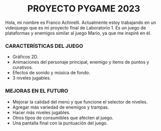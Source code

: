 <h1 align="center">PROYECTO PYGAME 2023</h1>

<p>Hola, mi nombre es Franco Achinelli. Actualmente estoy trabajando en un videojuego que es mi proyecto final de Laboratorio 1. Es un juego de plataformas y enemigos similar al juego Mario, ya que me inspiré en él.</p>

<h3> CARACTERÍSTICAS DEL JUEGO </h3>

<ul>
  <li>Gráficos 2D.</li>
  <li>Animaciones del personaje principal, enemigo y items de puntos y curativos.</li>
  <li>Efectos de sonido y música de fondo.</li>
  <li>3 niveles jugables.</li>
</ul>

<h3> MEJORAS EN EL FUTURO </h3>

<ul>
  <li>Mejorar la calidad del menú y que funcione el selector de niveles.</li>
  <li>Agregar más variedad de enemigos y trampas.</li>
  <li>Hacer más niveles jugables.</li>
  <li>Otros tipos de consumibles que afecten al juego.</li>
  <li>Una pantalla final con la puntuación del juego.</li>
</ul>
